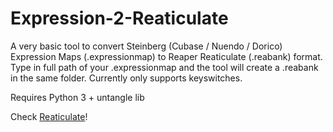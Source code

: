 # Expression-2-Reaticulate

A very basic tool to convert Steinberg (Cubase / Nuendo / Dorico) Expression Maps (.expressionmap) to Reaper Reaticulate (.reabank) format.
Type in full path of your .expressionmap and the tool will create a .reabank in the same folder.
Currently only supports keyswitches.

Requires Python 3 + untangle lib

Check [Reaticulate](http://reaticulate.com/)!

